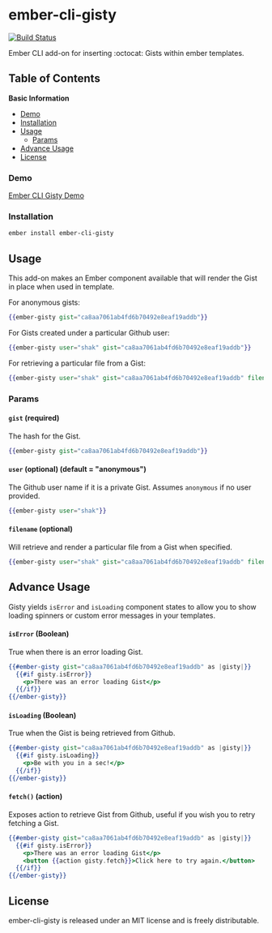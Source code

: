 # ember-cli-gisty 

[![Build Status](https://travis-ci.org/shak/ember-cli-gisty.svg?branch=master)](https://travis-ci.org/shak/ember-cli-gisty)

Ember CLI add-on for inserting :octocat: Gists within ember templates.

## Table of Contents

**Basic Information**

* [Demo](#demo)
* [Installation](#installation)
* [Usage](#usage)
  * [Params](#params)
* [Advance Usage](#advanceusage)
* [License](#license)

### Demo

[Ember CLI Gisty Demo](https://shak.github.io/ember-cli-gisty/)

### Installation

```sh
ember install ember-cli-gisty
```

## Usage

This add-on makes an Ember component available that will render the Gist in place when used in template.

For anonymous gists:

```hbs
{{ember-gisty gist="ca8aa7061ab4fd6b70492e8eaf19addb"}}
```

For Gists created under a particular Github user:

```hbs
{{ember-gisty user="shak" gist="ca8aa7061ab4fd6b70492e8eaf19addb"}}
```

For retrieving a particular file from a Gist:

```hbs
{{ember-gisty user="shak" gist="ca8aa7061ab4fd6b70492e8eaf19addb" filename="controller.js"}}
```

### Params

#### `gist` (required)

The hash for the Gist. 

```hbs
{{ember-gisty gist="ca8aa7061ab4fd6b70492e8eaf19addb"}}
```

#### `user` (optional) (default = "anonymous")

The Github user name if it is a private Gist. Assumes `anonymous` if no user provided.

```hbs
{{ember-gisty user="shak"}}
```

#### `filename` (optional)

Will retrieve and render a particular file from a Gist when specified.

```hbs
{{ember-gisty user="shak" gist="ca8aa7061ab4fd6b70492e8eaf19addb" filename="controller.js"}}
```

## Advance Usage

Gisty yields `isError` and `isLoading` component states to allow you to show loading spinners or custom error messages in your templates.

#### `isError` (Boolean)

True when there is an error loading Gist.

```hbs
{{#ember-gisty gist="ca8aa7061ab4fd6b70492e8eaf19addb" as |gisty|}}
  {{#if gisty.isError}}
    <p>There was an error loading Gist</p>
  {{/if}}
{{/ember-gisty}}
```

#### `isLoading` (Boolean)

True when the Gist is being retrieved from Github.

```hbs
{{#ember-gisty gist="ca8aa7061ab4fd6b70492e8eaf19addb" as |gisty|}}
  {{#if gisty.isLoading}}
    <p>Be with you in a sec!</p>
  {{/if}}
{{/ember-gisty}}
```

#### `fetch()` (action)

Exposes action to retrieve Gist from Github, useful if you wish you to retry fetching a Gist.

```hbs
{{#ember-gisty gist="ca8aa7061ab4fd6b70492e8eaf19addb" as |gisty|}}
  {{#if gisty.isError}}
    <p>There was an error loading Gist</p>
    <button {{action gisty.fetch}}>Click here to try again.</button>
  {{/if}}
{{/ember-gisty}}
```

## License

ember-cli-gisty is released under an MIT license and is freely distributable.

